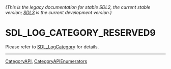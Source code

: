 ###### (This is the legacy documentation for stable SDL2, the current stable version; [SDL3](https://wiki.libsdl.org/SDL3/) is the current development version.)
# SDL_LOG_CATEGORY_RESERVED9

Please refer to [SDL_LogCategory](SDL_LogCategory) for details.

----
[CategoryAPI](CategoryAPI), [CategoryAPIEnumerators](CategoryAPIEnumerators)

